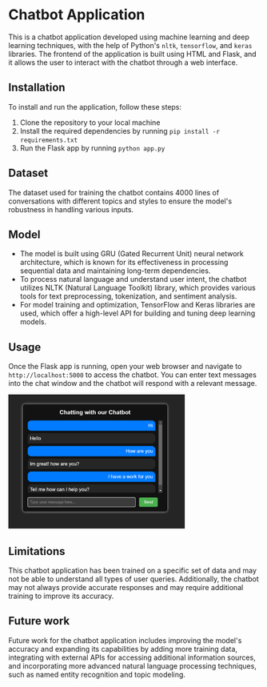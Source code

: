 # Chatbot Application

This is a chatbot application developed using machine learning and deep learning techniques, with the help of Python's `nltk`, `tensorflow`, and `keras` libraries. The frontend of the application is built using HTML and Flask, and it allows the user to interact with the chatbot through a web interface.


## Installation

To install and run the application, follow these steps:

1. Clone the repository to your local machine
2. Install the required dependencies by running `pip install -r requirements.txt`
3. Run the Flask app by running `python app.py`


## Dataset

The dataset used for training the chatbot contains 4000 lines of conversations with different topics and styles to ensure the model's robustness in handling various inputs.


## Model

- The model is built using GRU (Gated Recurrent Unit) neural network architecture, which is known for its effectiveness in processing sequential data and maintaining long-term dependencies.
- To process natural language and understand user intent, the chatbot utilizes NLTK (Natural Language Toolkit) library, which provides various tools for text preprocessing, tokenization, and sentiment analysis.
- For model training and optimization, TensorFlow and Keras libraries are used, which offer a high-level API for building and tuning deep learning models.


## Usage

Once the Flask app is running, open your web browser and navigate to `http://localhost:5000` to access the chatbot. You can enter text messages into the chat window and the chatbot will respond with a relevant message.

<img src="images/chat_interface.png" alt="chat_interface" width="70%" />


## Limitations

This chatbot application has been trained on a specific set of data and may not be able to understand all types of user queries. Additionally, the chatbot may not always provide accurate responses and may require additional training to improve its accuracy.


## Future work

Future work for the chatbot application includes improving the model's accuracy and expanding its capabilities by adding more training data, integrating with external APIs for accessing additional information sources, and incorporating more advanced natural language processing techniques, such as named entity recognition and topic modeling.